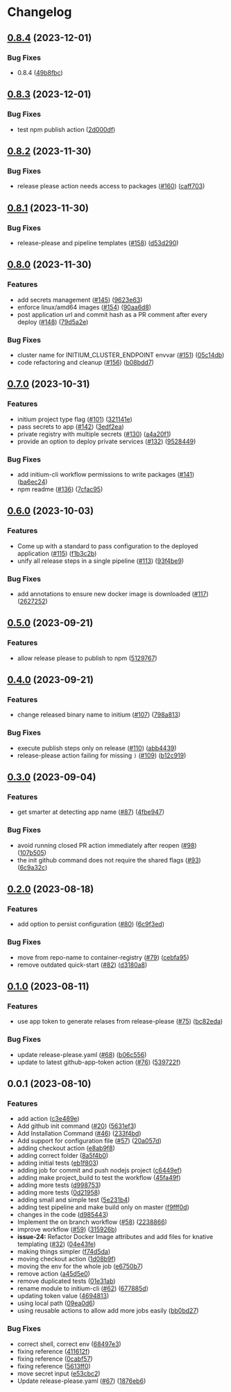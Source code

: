# Changelog

## [0.8.4](https://github.com/nearform/initium-cli/compare/v0.8.3...v0.8.4) (2023-12-01)


### Bug Fixes

* 0.8.4 ([49b8fbc](https://github.com/nearform/initium-cli/commit/49b8fbc0a00df5955f2dd4da13990afd33cd989d))

## [0.8.3](https://github.com/nearform/initium-cli/compare/v0.8.2...v0.8.3) (2023-12-01)


### Bug Fixes

* test npm publish action ([2d000df](https://github.com/nearform/initium-cli/commit/2d000df740afa45027629066228a74a0ba4ea655))

## [0.8.2](https://github.com/nearform/initium-cli/compare/v0.8.1...v0.8.2) (2023-11-30)


### Bug Fixes

* release please action needs access to packages ([#160](https://github.com/nearform/initium-cli/issues/160)) ([caff703](https://github.com/nearform/initium-cli/commit/caff703a62558f4da24439d6992eb1f7b5a3dcee))

## [0.8.1](https://github.com/nearform/initium-cli/compare/v0.8.0...v0.8.1) (2023-11-30)


### Bug Fixes

* release-please and pipeline templates ([#158](https://github.com/nearform/initium-cli/issues/158)) ([d53d290](https://github.com/nearform/initium-cli/commit/d53d29050c40bf0d25d2ef710795629e2bf6f26f))

## [0.8.0](https://github.com/nearform/initium-cli/compare/v0.7.0...v0.8.0) (2023-11-30)


### Features

* add secrets management ([#145](https://github.com/nearform/initium-cli/issues/145)) ([9623e63](https://github.com/nearform/initium-cli/commit/9623e638883fd87fa4f46e1e7b006d4eea3758b3))
* enforce linux/amd64 images ([#154](https://github.com/nearform/initium-cli/issues/154)) ([90aa6d8](https://github.com/nearform/initium-cli/commit/90aa6d8210fdb78514062659275a407b2abbf8f3))
* post application url and commit hash as a PR comment after every deploy ([#148](https://github.com/nearform/initium-cli/issues/148)) ([79d5a2e](https://github.com/nearform/initium-cli/commit/79d5a2e4e6423a409aea36643be4dcc1e9405674))


### Bug Fixes

* cluster name for INITIUM_CLUSTER_ENDPOINT envvar ([#151](https://github.com/nearform/initium-cli/issues/151)) ([05c14db](https://github.com/nearform/initium-cli/commit/05c14db4836afb518c91427d5a39375cbab52e1c))
* code refactoring and cleanup ([#156](https://github.com/nearform/initium-cli/issues/156)) ([b08bdd7](https://github.com/nearform/initium-cli/commit/b08bdd7f54c174c7db0247c100b8cd7ac756c6b7))

## [0.7.0](https://github.com/nearform/initium-cli/compare/v0.6.0...v0.7.0) (2023-10-31)


### Features

* initium project type flag ([#101](https://github.com/nearform/initium-cli/issues/101)) ([321141e](https://github.com/nearform/initium-cli/commit/321141ea3fd5f6133708e5e4568ef141b73a197f))
* pass secrets to app ([#142](https://github.com/nearform/initium-cli/issues/142)) ([3edf2ea](https://github.com/nearform/initium-cli/commit/3edf2ea350d3e5997c95313d6b56ab412460b711))
* private registry with multiple secrets ([#130](https://github.com/nearform/initium-cli/issues/130)) ([a4a20f1](https://github.com/nearform/initium-cli/commit/a4a20f142dc57fb84d37549a621f4fd26656cd56))
* provide an option to deploy private services ([#132](https://github.com/nearform/initium-cli/issues/132)) ([9528449](https://github.com/nearform/initium-cli/commit/9528449c88eff8473bc75ad6df2def176b7defb2))


### Bug Fixes

* add initium-cli workflow permissions to write packages ([#141](https://github.com/nearform/initium-cli/issues/141)) ([ba6ec24](https://github.com/nearform/initium-cli/commit/ba6ec246be76ef4da735cc006242d4d01611600e))
* npm readme ([#136](https://github.com/nearform/initium-cli/issues/136)) ([7cfac95](https://github.com/nearform/initium-cli/commit/7cfac95bb8f93d28cdf10fefc1b165aebc0949e2))

## [0.6.0](https://github.com/nearform/initium-cli/compare/v0.5.0...v0.6.0) (2023-10-03)


### Features

* Come up with a standard to pass configuration to the deployed application ([#115](https://github.com/nearform/initium-cli/issues/115)) ([f1b3c2b](https://github.com/nearform/initium-cli/commit/f1b3c2baf4f47e19d59a7089b790c02e9c50b25c))
* unify all release steps in a single pipeline ([#113](https://github.com/nearform/initium-cli/issues/113)) ([93f4be9](https://github.com/nearform/initium-cli/commit/93f4be9305056e7c67f6cadeca1f7809a17efb88))


### Bug Fixes

* add annotations to ensure new docker image is downloaded ([#117](https://github.com/nearform/initium-cli/issues/117)) ([2627252](https://github.com/nearform/initium-cli/commit/262725205322c44870eccfbe351ff2ff448f1d94))

## [0.5.0](https://github.com/nearform/initium-cli/compare/v0.4.0...v0.5.0) (2023-09-21)


### Features

* allow release please to publish to npm ([5129767](https://github.com/nearform/initium-cli/commit/51297674339ff204afc71d6f6ee2ed38027fa9fa))

## [0.4.0](https://github.com/nearform/initium-cli/compare/v0.3.0...v0.4.0) (2023-09-21)


### Features

* change released binary name to initium ([#107](https://github.com/nearform/initium-cli/issues/107)) ([798a813](https://github.com/nearform/initium-cli/commit/798a813687a4c5356016b02dbfc292a65a5f772d))


### Bug Fixes

* execute publish steps only on release ([#110](https://github.com/nearform/initium-cli/issues/110)) ([abb4439](https://github.com/nearform/initium-cli/commit/abb4439d6638fca609316fa6b0fd621135cf75e6))
* release-please action failing for missing `)` ([#109](https://github.com/nearform/initium-cli/issues/109)) ([b12c919](https://github.com/nearform/initium-cli/commit/b12c919c241fcedb2594979cff666d63176a080d))

## [0.3.0](https://github.com/nearform/initium-cli/compare/v0.2.0...v0.3.0) (2023-09-04)


### Features

* get smarter at detecting app name ([#87](https://github.com/nearform/initium-cli/issues/87)) ([4fbe947](https://github.com/nearform/initium-cli/commit/4fbe947e9478d9452eac29495339cbee8ef5ea67))


### Bug Fixes

* avoid running closed PR action immediately after reopen ([#98](https://github.com/nearform/initium-cli/issues/98)) ([107b505](https://github.com/nearform/initium-cli/commit/107b505c943bf3c487d04c720f0ff0ac8e6576da))
* the init github command does not require the shared flags ([#93](https://github.com/nearform/initium-cli/issues/93)) ([6c9a32c](https://github.com/nearform/initium-cli/commit/6c9a32cfc682b5a081a84eb93c2d3550730720e8))

## [0.2.0](https://github.com/nearform/initium-cli/compare/v0.1.0...v0.2.0) (2023-08-18)


### Features

* add option to persist configuration ([#80](https://github.com/nearform/initium-cli/issues/80)) ([6c9f3ed](https://github.com/nearform/initium-cli/commit/6c9f3ed5ae7f9cd05a3f5a75610bab12f5bf57bf))


### Bug Fixes

* move from repo-name to container-registry ([#79](https://github.com/nearform/initium-cli/issues/79)) ([cebfa95](https://github.com/nearform/initium-cli/commit/cebfa954d362d9651596ed415abe53f6a428fc17))
* remove outdated quick-start ([#82](https://github.com/nearform/initium-cli/issues/82)) ([d3180a8](https://github.com/nearform/initium-cli/commit/d3180a833ac340223b33816c0ba42b5c1711ac89))

## [0.1.0](https://github.com/nearform/initium-cli/compare/v0.0.1...v0.1.0) (2023-08-11)


### Features

* use app token to generate relases from release-please ([#75](https://github.com/nearform/initium-cli/issues/75)) ([bc82eda](https://github.com/nearform/initium-cli/commit/bc82eda1b3767f2244b58d2982e3cf8da2059166))


### Bug Fixes

* update release-please.yaml ([#68](https://github.com/nearform/initium-cli/issues/68)) ([b06c556](https://github.com/nearform/initium-cli/commit/b06c556b9b393172d49945130569dd749c3af672))
* update to latest github-app-token action ([#76](https://github.com/nearform/initium-cli/issues/76)) ([539722f](https://github.com/nearform/initium-cli/commit/539722f5b82240ceae69aa307ace5ac9f40183df))

## 0.0.1 (2023-08-10)


### Features

* add action ([c3e489e](https://github.com/nearform/initium-cli/commit/c3e489e4f949959479be6c1e133e1b4b4be3fe0c))
* Add github init command ([#20](https://github.com/nearform/initium-cli/issues/20)) ([5631ef3](https://github.com/nearform/initium-cli/commit/5631ef392757dd39dc4ccda78fb8ca868d4fd576))
* Add Installation Command ([#46](https://github.com/nearform/initium-cli/issues/46)) ([233f4bd](https://github.com/nearform/initium-cli/commit/233f4bd593a1390730fc3954cb413383f2855143))
* Add support for configuration file ([#57](https://github.com/nearform/initium-cli/issues/57)) ([20a057d](https://github.com/nearform/initium-cli/commit/20a057d9e773b8b0a31d1d9c4800357bf37ee54a))
* adding checkout action ([e8ab9f8](https://github.com/nearform/initium-cli/commit/e8ab9f8cda3f5e32b16410c569eb0c1652d6d834))
* adding correct folder ([8a5f4b0](https://github.com/nearform/initium-cli/commit/8a5f4b05cb22bb439a0cf3331b59b25a51993588))
* adding initial tests ([eb1f803](https://github.com/nearform/initium-cli/commit/eb1f803c5d1a18291a1c2a283b299a78c3915112))
* adding job for commit and push nodejs project ([c6449ef](https://github.com/nearform/initium-cli/commit/c6449ef4a5878e5086c410a2e352b2f595e72349))
* adding make project_build to test the workflow ([45fa49f](https://github.com/nearform/initium-cli/commit/45fa49fb36012c65e9f8e47af6334ad23c2a9e10))
* adding more tests ([d998753](https://github.com/nearform/initium-cli/commit/d998753908df0b1cd9a2343bee861bb39e24c3eb))
* adding more tests ([0d21958](https://github.com/nearform/initium-cli/commit/0d2195864dc4b5925172e910bfdf3897dc722d91))
* adding small and simple test ([5e231b4](https://github.com/nearform/initium-cli/commit/5e231b41143e5f3e85f228ba4e431c7c7e54636f))
* adding test pipeline and make build only on master ([f9fff0d](https://github.com/nearform/initium-cli/commit/f9fff0d8cec7bcb296b4062d3a9527bec4680997))
* changes in the code ([d985443](https://github.com/nearform/initium-cli/commit/d985443ae863cb74f67855c5a333761290f40642))
* Implement the on branch workflow ([#58](https://github.com/nearform/initium-cli/issues/58)) ([2238866](https://github.com/nearform/initium-cli/commit/2238866bbfcd122757429a3d7e5a86e798ac1d2d))
* improve workflow ([#59](https://github.com/nearform/initium-cli/issues/59)) ([315926b](https://github.com/nearform/initium-cli/commit/315926bb016f6659bfff9f0c4a929b29cc9971c2))
* **issue-24:** Refactor Docker Image attributes and add files for knative templating ([#32](https://github.com/nearform/initium-cli/issues/32)) ([04e43fe](https://github.com/nearform/initium-cli/commit/04e43feb76c9893adc00a6d67b89e2277806161c))
* making things simpler ([f74d5da](https://github.com/nearform/initium-cli/commit/f74d5da28f89caa2788b18560b82f420acf20ae7))
* moving checkout action ([1d08b9f](https://github.com/nearform/initium-cli/commit/1d08b9fff6aa8daabe656cb1cedd46bb7577ea2c))
* moving the env for the whole job ([e6750b7](https://github.com/nearform/initium-cli/commit/e6750b716d26815b9fb589ece7d22ebb111d5a8d))
* remove action ([a45d5e0](https://github.com/nearform/initium-cli/commit/a45d5e01e62bc942d02b9a56b1652061dc2ea22a))
* remove duplicated tests ([01e31ab](https://github.com/nearform/initium-cli/commit/01e31ab42dc463377202ca4ad7dbac55d002912d))
* rename module to initium-cli ([#62](https://github.com/nearform/initium-cli/issues/62)) ([677885d](https://github.com/nearform/initium-cli/commit/677885df1d969ea2a5275a1b95ca37ed0314c173))
* updating token value ([4694813](https://github.com/nearform/initium-cli/commit/4694813c2044182a02a1fbae3464892765633e17))
* using local path ([09ea0d6](https://github.com/nearform/initium-cli/commit/09ea0d6a8003ee0233cdc4c49b6142582de29555))
* using reusable actions to allow add more jobs easily ([bb0bd27](https://github.com/nearform/initium-cli/commit/bb0bd270ca5003246da49776cbff74ece3330fc7))


### Bug Fixes

* correct shell, correct env ([68497e3](https://github.com/nearform/initium-cli/commit/68497e3220f6516d30b234549e54f7ecf45fe7a9))
* fixing reference ([411612f](https://github.com/nearform/initium-cli/commit/411612fc26c22b2345b67c536c6c8b5ab5140ddb))
* fixing reference ([0cabf57](https://github.com/nearform/initium-cli/commit/0cabf576237f2a0d4b8c16b2d0f20c82fc6d762f))
* fixing reference ([5613ff0](https://github.com/nearform/initium-cli/commit/5613ff01c301ce4fc366b933369889b3f2370e92))
* move secret input ([e53cbc2](https://github.com/nearform/initium-cli/commit/e53cbc2b21cbe665942d0d0fdc2d16335910d6cd))
* Update release-please.yaml ([#67](https://github.com/nearform/initium-cli/issues/67)) ([1876eb6](https://github.com/nearform/initium-cli/commit/1876eb6d3e98898bd0aaec6b0fba76fece118d99))
